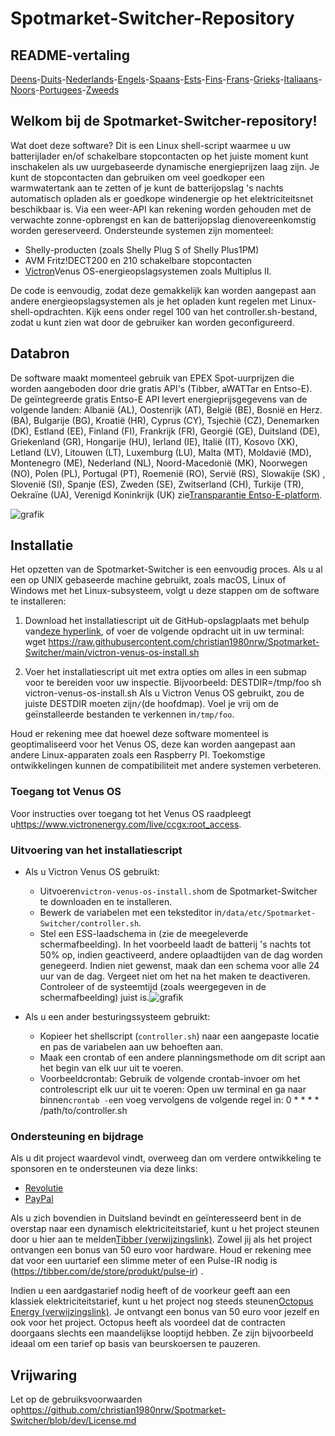 # Spotmarket-Switcher-Repository

## README-vertaling

[Deens](README.da.md)-[Duits](README.de.md)-[Nederlands](README.nl.md)-[Engels](README.md)-[Spaans](README.es.md)-[Ests](README.et.md)-[Fins](README.fi.md)-[Frans](README.fr.md)-[Grieks](README.el.md)-[Italiaans](README.it.md)-[Noors](README.no.md)-[Portugees](README.pt.md)-[Zweeds](README.sv.md)

## Welkom bij de Spotmarket-Switcher-repository!

Wat doet deze software?
Dit is een Linux shell-script waarmee u uw batterijlader en/of schakelbare stopcontacten op het juiste moment kunt inschakelen als uw uurgebaseerde dynamische energieprijzen laag zijn.
Je kunt de stopcontacten dan gebruiken om veel goedkoper een warmwatertank aan te zetten of je kunt de batterijopslag 's nachts automatisch opladen als er goedkope windenergie op het elektriciteitsnet beschikbaar is.
Via een weer-API kan rekening worden gehouden met de verwachte zonne-opbrengst en kan de batterijopslag dienovereenkomstig worden gereserveerd.
Ondersteunde systemen zijn momenteel:

-   Shelly-producten (zoals Shelly Plug S of Shelly Plus1PM)
-   AVM Fritz!DECT200 en 210 schakelbare stopcontacten
-   [Victron](https://www.victronenergy.com/)Venus OS-energieopslagsystemen zoals Multiplus II.

De code is eenvoudig, zodat deze gemakkelijk kan worden aangepast aan andere energieopslagsystemen als je het opladen kunt regelen met Linux-shell-opdrachten.
Kijk eens onder regel 100 van het controller.sh-bestand, zodat u kunt zien wat door de gebruiker kan worden geconfigureerd.

## Databron

De software maakt momenteel gebruik van EPEX Spot-uurprijzen die worden aangeboden door drie gratis API's (Tibber, aWATTar en Entso-E).
De geïntegreerde gratis Entso-E API levert energieprijsgegevens van de volgende landen:
Albanië (AL), Oostenrijk (AT), België (BE), Bosnië en Herz. (BA), Bulgarije (BG), Kroatië (HR), Cyprus (CY), Tsjechië (CZ), Denemarken (DK), Estland (EE), Finland (FI), Frankrijk (FR), Georgië (GE), Duitsland (DE), Griekenland (GR), Hongarije (HU), Ierland (IE), Italië (IT), Kosovo (XK), Letland (LV), Litouwen (LT), Luxemburg (LU), Malta (MT), Moldavië (MD), Montenegro (ME), Nederland (NL), Noord-Macedonië (MK), Noorwegen (NO), Polen (PL), Portugal (PT), Roemenië (RO), Servië (RS), Slowakije (SK) , Slovenië (SI), Spanje (ES), Zweden (SE), Zwitserland (CH), Turkije (TR), Oekraïne (UA), Verenigd Koninkrijk (UK) zie[Transparantie Entso-E-platform](https://transparency.entsoe.eu/transmission-domain/r2/dayAheadPrices/show).

![grafik](https://user-images.githubusercontent.com/6513794/224442951-c0155a48-f32b-43f4-8014-d86d60c3b311.png)

## Installatie

Het opzetten van de Spotmarket-Switcher is een eenvoudig proces. Als u al een op UNIX gebaseerde machine gebruikt, zoals macOS, Linux of Windows met het Linux-subsysteem, volgt u deze stappen om de software te installeren:

1.  Download het installatiescript uit de GitHub-opslagplaats met behulp van[deze hyperlink](https://raw.githubusercontent.com/christian1980nrw/Spotmarket-Switcher/main/victron-venus-os-install.sh), of voer de volgende opdracht uit in uw terminal:
        wget https://raw.githubusercontent.com/christian1980nrw/Spotmarket-Switcher/main/victron-venus-os-install.sh

2.  Voer het installatiescript uit met extra opties om alles in een submap voor te bereiden voor uw inspectie. Bijvoorbeeld:
        DESTDIR=/tmp/foo sh victron-venus-os-install.sh
    Als u Victron Venus OS gebruikt, zou de juiste DESTDIR moeten zijn`/`(de hoofdmap). Voel je vrij om de geïnstalleerde bestanden te verkennen in`/tmp/foo`.

Houd er rekening mee dat hoewel deze software momenteel is geoptimaliseerd voor het Venus OS, deze kan worden aangepast aan andere Linux-apparaten zoals een Raspberry PI. Toekomstige ontwikkelingen kunnen de compatibiliteit met andere systemen verbeteren.

### Toegang tot Venus OS

Voor instructies over toegang tot het Venus OS raadpleegt u<https://www.victronenergy.com/live/ccgx:root_access>.

### Uitvoering van het installatiescript

-   Als u Victron Venus OS gebruikt:
    -   Uitvoeren`victron-venus-os-install.sh`om de Spotmarket-Switcher te downloaden en te installeren.
    -   Bewerk de variabelen met een teksteditor in`/data/etc/Spotmarket-Switcher/controller.sh`.
    -   Stel een ESS-laadschema in (zie de meegeleverde schermafbeelding). In het voorbeeld laadt de batterij 's nachts tot 50% op, indien geactiveerd, andere oplaadtijden van de dag worden genegeerd. Indien niet gewenst, maak dan een schema voor alle 24 uur van de dag. Vergeet niet om het na het maken te deactiveren. Controleer of de systeemtijd (zoals weergegeven in de schermafbeelding) juist is.![grafik](https://user-images.githubusercontent.com/6513794/206877184-b8bf0752-b5d5-4c1b-af15-800b6499cfc7.png)

-   Als u een ander besturingssysteem gebruikt:
    -   Kopieer het shellscript (`controller.sh`) naar een aangepaste locatie en pas de variabelen aan uw behoeften aan.
    -   Maak een crontab of een andere planningsmethode om dit script aan het begin van elk uur uit te voeren.
    -   Voorbeeldcrontab:
          Gebruik de volgende crontab-invoer om het controlescript elk uur uit te voeren:
          Open uw terminal en ga naar binnen`crontab -e`en voeg vervolgens de volgende regel in:
            0 * * * * /path/to/controller.sh

### Ondersteuning en bijdrage

Als u dit project waardevol vindt, overweeg dan om verdere ontwikkeling te sponsoren en te ondersteunen via deze links:

-   [Revolutie](https://revolut.me/christqki2)
-   [PayPal](https://paypal.me/christian1980nrw)

Als u zich bovendien in Duitsland bevindt en geïnteresseerd bent in de overstap naar een dynamisch elektriciteitstarief, kunt u het project steunen door u hier aan te melden[Tibber (verwijzingslink)](https://invite.tibber.com/ojgfbx2e). Zowel jij als het project ontvangen een bonus van 50 euro voor hardware. Houd er rekening mee dat voor een uurtarief een slimme meter of een Pulse-IR nodig is (<https://tibber.com/de/store/produkt/pulse-ir>) .

Indien u een aardgastarief nodig heeft of de voorkeur geeft aan een klassiek elektriciteitstarief, kunt u het project nog steeds steunen[Octopus Energy (verwijzingslink)](https://share.octopusenergy.de/glass-raven-58).
Je ontvangt een bonus van 50 euro voor jezelf en ook voor het project.
Octopus heeft als voordeel dat de contracten doorgaans slechts een maandelijkse looptijd hebben. Ze zijn bijvoorbeeld ideaal om een ​​tarief op basis van beurskoersen te pauzeren.

## Vrijwaring

Let op de gebruiksvoorwaarden op<https://github.com/christian1980nrw/Spotmarket-Switcher/blob/dev/License.md>
